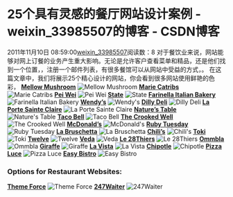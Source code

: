 # 25个具有灵感的餐厅网站设计案例 - weixin_33985507的博客 - CSDN博客
2011年11月10日 08:59:00[weixin_33985507](https://me.csdn.net/weixin_33985507)阅读数：8
对于餐饮业来说，网站能够对网上订餐的业务产生重大影响。无论是允许客户查看菜单和精品，还是他们找到一个位置，，注册一个邮件列表，有很多餐馆可以从网站中受益的方式，。
在这篇文章中，我们将展示25个精心设计的网站，你会看到很多网站使用鲜艳的色彩，
**[Mellow Mushroom](http://mellowmushroom.com/)**
![Mellow Mushroom](http://vanimg.s3.amazonaws.com/restaurant-25.jpg)
**[Marie Catribs](http://mariecatribs.com/restaurant/)**
![Marie Catribs](http://vanimg.s3.amazonaws.com/restaurant-1.jpg)
**[Pei Wei](http://www.peiwei.com/)**
![Pei Wei](http://vanimg.s3.amazonaws.com/restuarant-9.jpg)
**[State](http://www.state-chicago.com/)**
![State](http://vanimg.s3.amazonaws.com/restaurant-19.jpg)
**[Farinella Italian Bakery](http://www.farinellabakery.com/)**
![Farinella Italian Bakery](http://vanimg.s3.amazonaws.com/restaurant-20.jpg)
**[Wendy’s](http://www.wendys.com/)**
![Wendy's](http://vanimg.s3.amazonaws.com/restaurant-6.jpg)
**[Dilly Deli](http://www.dillydelitulsa.com/)**
![Dilly Deli](http://vanimg.s3.amazonaws.com/restaurant-3.jpg)
**[La Porte Sainte Claire](http://www.porte-sainte-claire.com/#page_restaurant)**
![La Porte Sainte Claire](http://vanimg.s3.amazonaws.com/restaurant-4.jpg)
**[Nature’s Table](http://www.naturestable.com/)**
![Nature's Table](http://vanimg.s3.amazonaws.com/restaurant-5.jpg)
**[Taco Bell](http://www.tacobell.com/)**
![Taco Bell](http://vanimg.s3.amazonaws.com/restaurant-7.jpg)
**[The Crooked Well](http://thecrookedwell.com/)**
![The Crooked Well](http://vanimg.s3.amazonaws.com/restaurant-2.jpg)
**[McDonald’s](http://www.mcdonalds.com/)**
![McDonald's](http://vanimg.s3.amazonaws.com/restaurant-8.jpg)
**[Ruby Tuesday](http://www.rubytuesday.com/)**
![Ruby Tuesday](http://vanimg.s3.amazonaws.com/restuarant-10.jpg)
**[La Bruschetta](http://www.labruschetta-badhonnef.de/)**
![La Bruschetta](http://vanimg.s3.amazonaws.com/restaurant-12.jpg)
**[Chili’s](http://www.chilis.com/)**
![Chili's](http://vanimg.s3.amazonaws.com/restaurant-11.jpg)
**[Toki](http://www.toki-jp.com/)**
![Toki](http://vanimg.s3.amazonaws.com/restaurant-13.jpg)
**[Twelve](http://www.twelve-restaurant.co.uk/)**
![Twelve](http://vanimg.s3.amazonaws.com/restaurant-14.jpg)
**[Veda](http://www.vedatakeout.com/)**
![Veda](http://vanimg.s3.amazonaws.com/restaurant-15.jpg)
**[Le 28Thiers](http://www.le28thiers.fr/)**
![Le 28Thiers](http://vanimg.s3.amazonaws.com/restaurant-16.jpg)
**[Ommbla](http://www.cafe-ommbla.com/)**
![Ommbla](http://vanimg.s3.amazonaws.com/restaurant-17.jpg)
**[Giraffe](http://www.giraffe.net/)**
![Giraffe](http://vanimg.s3.amazonaws.com/restaurant-18.jpg)
**[La Vista](http://www.lavistanz.co.nz/)**
![La Vista](http://vanimg.s3.amazonaws.com/restaurant-21.jpg)
**[Chipotle](http://www.chipotle.com/)**
![Chipotle](http://vanimg.s3.amazonaws.com/restaurant-22.jpg)
**[Pizza Luce](http://www.pizzaluce.com/)**
![Pizza Luce](http://vanimg.s3.amazonaws.com/restaurant-23.jpg)
**[Easy Bistro](http://easybistro.com/)**
![Easy Bistro](http://vanimg.s3.amazonaws.com/restaurant-24.jpg)
### Options for Restaurant Websites:
**[Theme Force](http://www.theme-force.com/)**
![Theme Force](http://vanimg.s3.amazonaws.com/restaurant-26.jpg)
**[247Waiter](http://www.247waiter.com/)**
![247Waiter](http://vanimg.s3.amazonaws.com/restaurant-27.jpg)
